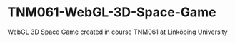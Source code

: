 TNM061-WebGL-3D-Space-Game
=============

WebGL 3D Space Game created in course TNM061 at Linköping University 

